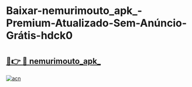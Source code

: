 # Baixar-nemurimouto_apk_-Premium-Atualizado-Sem-Anúncio-Grátis-hdck0

# <h2><a href="https://kmia1p.esa.edu.pl?src=nemurimouto_apk_&ref=hdck0">🔗👉 🔴 nemurimouto_apk_</a></h2>

[![acn](https://github.com/user-attachments/assets/0f9c940e-d8b0-45ae-aac7-cd30a18b3e1c)](https://kmia1p.esa.edu.pl?src=nemurimouto_apk_&ref=hdck0)

